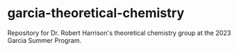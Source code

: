 # garcia-theoretical-chemistry
Repository for Dr. Robert Harrison's theoretical chemistry group at the 2023 Garcia Summer Program. 
